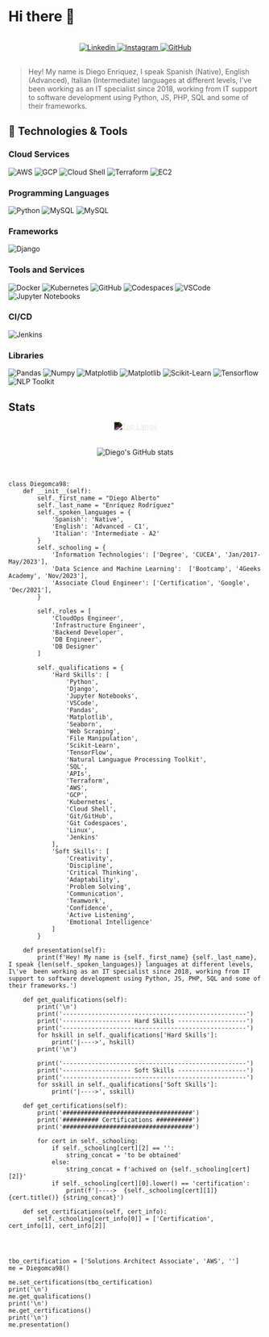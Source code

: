 # Hi there 🤙

<br>
<div style="text-align: center;">
    <a href="https://www.linkedin.com/in/diego-alberto-enriquez-rodr%C3%ADguez-623481194/">
        <img src="https://img.shields.io/badge/-Diego_Enriquez-blue?style=flat-square&logo=Linkedin&logoColor=white" alt="Linkedin">
    </a>
    <a href="https://www.instagram.com/diegoenriquez45/">
        <img src="https://img.shields.io/badge/Instagram-Follow-9cf?logo=instagram&style=social" alt="Instagram">
    </a>
    <a href="https://github.com/Diegomca98">
        <img src="https://img.shields.io/github/followers/Diegomca98?label=Diegomca98&style=social" alt="GitHub">
    </a>
</div>
<br>

> Hey! My name is Diego Enríquez, I speak Spanish (Native), English (Advanced), Italian (Intermediate) languages at different levels, I've  been working as an IT specialist since 2018, working from IT support to software development using Python, JS, PHP, SQL and some of their frameworks.


## 🔧 Technologies & Tools

### Cloud Services 
![AWS](https://img.shields.io/badge/Cloud-AWS-informational?style=flat&logo=amazon-aws&logoColor=white&color=6aa6f8)
![GCP](https://img.shields.io/badge/Cloud-GCP-informational?style=flat&logo=google&logoColor=white&color=6aa6f8)
![Cloud Shell](https://img.shields.io/badge/Cloud-Shell-informational?style=flat&logo=powershell&logoColor=white&color=6aa6f8)
![Terraform](https://img.shields.io/badge/IaC-Terraform-informational?style=flat&logo=terraform&logoColor=white&color=6aa6f8)
![EC2](https://img.shields.io/badge/Compute-EC2-informational?style=flat&logo=amazon-ec2&logoColor=white&color=6aa6f8)

### Programming Languages
![Python](https://img.shields.io/badge/Code-Python-informational?style=flat&logo=python&logoColor=white&color=6aa6f8)
![MySQL](https://img.shields.io/badge/DB-SQL-informational?style=flat&logo=mysql&logoColor=white&color=6aa6f8)
![MySQL](https://img.shields.io/badge/DB-MySQL-informational?style=flat&logo=amazon-dynamodb&logoColor=white&color=6aa6f8)

### Frameworks
![Django](https://img.shields.io/badge/Frwk-Django-informational?style=flat&logo=django&logoColor=white&color=6aa6f8)

### Tools and Services
![Docker](https://img.shields.io/badge/Tools-Docker-informational?style=flat&logo=docker&logoColor=white&color=6aa6f8)
![Kubernetes](https://img.shields.io/badge/Tools-Kubernetes-informational?style=flat&logo=kubernetes&logoColor=white&color=6aa6f8)
![GitHub](https://img.shields.io/badge/Tools-GitHub-informational?style=flat&logo=github&logoColor=white&color=6aa6f8)
![Codespaces](https://img.shields.io/badge/Tools-Codespaces-informational?style=flat&logo=github&logoColor=white&color=6aa6f8)
![VSCode](https://img.shields.io/badge/Tools-VSCode-informational?style=flat&logo=visual-studio&logoColor=white&color=6aa6f8)
![Jupyter Notebooks](https://img.shields.io/badge/Tools-Jupyter_Notebooks-informational?style=flat&logo=anaconda&logoColor=white&color=6aa6f8)

### CI/CD
![Jenkins](https://img.shields.io/badge/CI/CD-Jenkins-informational?style=flat&logo=jenkins&logoColor=white&color=6aa6f8)

### Libraries
![Pandas](https://img.shields.io/badge/Data_Science-Pandas-informational?style=flat&logo=pandas&logoColor=white&color=6aa6f8)
![Numpy](https://img.shields.io/badge/Data_Science-Numpy-informational?style=flat&logo=numpy&logoColor=white&color=6aa6f8)
![Matplotlib](https://img.shields.io/badge/Data_Visualization-Matplotlib-informational?style=flat&logo=python&logoColor=white&color=6aa6f8)
![Matplotlib](https://img.shields.io/badge/Data_Visualization-Seaborn-informational?style=flat&logo=python&logoColor=white&color=6aa6f8)
![Scikit-Learn](https://img.shields.io/badge/ML-Scikit-informational?style=flat&logo=scikit-learn&logoColor=white&color=6aa6f8)
![Tensorflow](https://img.shields.io/badge/ML-Tensorflow-informational?style=flat&logo=tensorflow&logoColor=white&color=6aa6f8)
![NLP Toolkit](https://img.shields.io/badge/ML-NLP_Toolkit-informational?style=flat&logo=python&logoColor=white&color=6aa6f8)

## Stats
<div style="display: flex; flex-direction: column; ">
    <div style="width: 100%; display: flex; justify-content: center;">
        <a href="https://github.com/anuraghazra/github-readme-stats" style="max-width: 100%; ">
            <img src="https://github-readme-stats.vercel.app/api/top-langs/?username=Diegomca98" alt="Top Langs" style="max-width: 100%; filter: invert(1);">
        </a>
    </div>
</div>
<br>
<br>
<div style="display: flex; flex-direction: column;">
    <div style="width: 100%; display: flex; justify-content: center;">
        <img src="https://github-readme-stats.vercel.app/api?username=Diegomca98&show_icons=true&theme=merko" alt="Diego's GitHub stats" style="max-width: 100%;">
    </div>
</div>
<br>
<br>

```
class Diegomca98:
    def __init__(self):
        self._first_name = "Diego Alberto"
        self._last_name = "Enríquez Rodríguez"
        self._spoken_languages = {
            'Spanish': 'Native',
            'English': 'Advanced - C1',
            'Italian': 'Intermediate - A2'
        }
        self._schooling = {
            'Information Technologies': ['Degree', 'CUCEA', 'Jan/2017-May/2023'],
            'Data Science and Machine Learning':  ['Bootcamp', '4Geeks Academy', 'Nov/2023'],
            'Associate Cloud Engineer': ['Certification', 'Google', 'Dec/2021'],
        }

        self._roles = [
            'CloudOps Engineer', 
            'Infrastructure Engineer', 
            'Backend Developer', 
            'DB Engineer',
            'DB Designer'
        ]
        
        self._qualifications = {
            'Hard Skills': [
                'Python', 
                'Django', 
                'Jupyter Notebooks', 
                'VSCode', 
                'Pandas', 
                'Matplotlib', 
                'Seaborn', 
                'Web Scraping', 
                'File Manipulation', 
                'Scikit-Learn', 
                'TensorFlow', 
                'Natural Languague Processing Toolkit', 
                'SQL', 
                'APIs', 
                'Terraform', 
                'AWS', 
                'GCP', 
                'Kubernetes', 
                'Cloud Shell', 
                'Git/GitHub', 
                'Git Codespaces', 
                'Linux', 
                'Jenkins'
            ],
            'Soft Skills': [
                'Creativity', 
                'Discipline', 
                'Critical Thinking', 
                'Adaptability', 
                'Problem Solving', 
                'Communication', 
                'Teamwork', 
                'Confidence', 
                'Active Listening', 
                'Emotional Intelligence'
            ]
        }

    def presentation(self):
        print(f'Hey! My name is {self._first_name} {self._last_name}, I speak {len(self._spoken_languages)} languages at different levels, I\'ve  been working as an IT specialist since 2018, working from IT support to software development using Python, JS, PHP, SQL and some of their frameworks.')

    def get_qualifications(self):
        print('\n')
        print('---------------------------------------------------')
        print('------------------- Hard Skills -------------------')
        print('---------------------------------------------------')
        for hskill in self._qualifications['Hard Skills']:
            print('|---->', hskill)
        print('\n')

        print('---------------------------------------------------')
        print('------------------- Soft Skills -------------------')
        print('---------------------------------------------------')
        for sskill in self._qualifications['Soft Skills']:
            print('|---->', sskill)

    def get_certifications(self):
        print('####################################')
        print('########## Certifications ##########')
        print('####################################')

        for cert in self._schooling:
            if self._schooling[cert][2] == '':
                string_concat = 'to be obtained'
            else:
                string_concat = f'achived on {self._schooling[cert][2]}'
            if self._schooling[cert][0].lower() == 'certification':
                print(f'|---->  {self._schooling[cert][1]} {cert.title()} {string_concat}')

    def set_certifications(self, cert_info):
        self._schooling[cert_info[0]] = ['Certification', cert_info[1], cert_info[2]]




tbo_certification = ['Solutions Architect Associate', 'AWS', '']
me = Diegomca98()

me.set_certifications(tbo_certification)
print('\n')
me.get_qualifications()
print('\n')
me.get_certifications()
print('\n')
me.presentation()
```

<!--
**Diegomca98/Diegomca98** is a ✨ _special_ ✨ repository because its `README.md` (this file) appears on your GitHub profile.

Here are some ideas to get you started:

- 🔭 I’m currently working on ...
- 🌱 I’m currently learning ...
- 👯 I’m looking to collaborate on ...
- 🤔 I’m looking for help with ...
- 💬 Ask me about ...
- 📫 How to reach me: ...
- 😄 Pronouns: ...
- ⚡ Fun fact: ...
-->


<!-- 
#!/usr/bin/python
# -*- coding: utf-8 -*-


class SoftwareEngineer:

    def __init__(self):
        self.name = "Zhenye Na"
        self.role = "Software Engineer"
        self.language_spoken = ["zh_CN", "en_US"]

    def say_hi(self):
        print("Thanks for dropping by, hope you find some of my work interesting.")


me = SoftwareEngineer()
me.say_hi() -->

